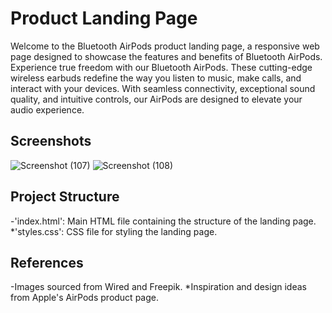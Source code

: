 
# Product Landing Page

Welcome to the Bluetooth AirPods product landing page, a responsive web page designed to showcase the features and benefits of Bluetooth AirPods.
Experience true freedom with our Bluetooth AirPods. These cutting-edge wireless earbuds redefine the way you listen to music, make calls, and interact with your devices. With seamless connectivity, exceptional sound quality, and intuitive controls, our AirPods are designed to elevate your audio experience.

## Screenshots
![Screenshot (107)](https://github.com/SnehithaPenchili/Product-landing-page/assets/172914956/5245c541-ab22-4851-a2cd-edf102c60f69)
![Screenshot (108)](https://github.com/SnehithaPenchili/Product-landing-page/assets/172914956/29e03102-7669-457e-831d-91be71a1ee0f)

## Project Structure
-'index.html': Main HTML file containing the structure of the landing page.
*'styles.css': CSS file for styling the landing page.

## References
-Images sourced from Wired and Freepik.
*Inspiration and design ideas from Apple's AirPods product page.

